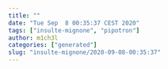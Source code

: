 ```yaml
---
title: ""
date: "Tue Sep  8 00:35:37 CEST 2020"
tags: ["insulte-mignone", "pipotron"]
author: m1ch3l
categories: ["generated"]
slug: "insulte-mignone/2020-09-08-00:35:37"
---
```



